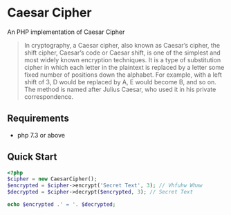 # Caesar Cipher

An PHP implementation of Caesar Cipher

>In cryptography, a Caesar cipher, also known as Caesar’s cipher, the shift cipher, Caesar’s code or Caesar shift, is one of the simplest and most widely known encryption techniques. It is a type of substitution cipher in which each letter in the plaintext is replaced by a letter some fixed number of positions down the alphabet. For example, with a left shift of 3, D would be replaced by A, E would become B, and so on. The method is named after Julius Caesar, who used it in his private correspondence.

## Requirements

- php 7.3 or above

## Quick Start
```php
<?php
$cipher = new CaesarCipher();
$encrypted = $cipher->encrypt('Secret Text', 3); // Vhfuhw Whaw
$decrypted = $cipher->decrypt($encrypted, 3); // Secret Text

echo $encrypted .' = '. $decrypted;

```

